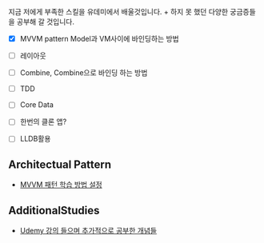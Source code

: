 지금 저에게 부족한 스킬을 유데미에서 배울것입니다. + 하지 못 했던 다양한 궁금증들을 공부해 갈 것입니다.

- [x] MVVM pattern Model과 VM사이에 바인딩하는 방법

- [ ] 레이아웃

- [ ] Combine, Combine으로 바인딩 하는 방법

- [ ] TDD

- [ ] Core Data

- [ ] 한번의 클론 앱?

- [ ] LLDB활용

## Architectual Pattern
- <a href="https://github.com/SHcommit/LearnMoreSwiftInUdemy/tree/master/Architectural%20Pattern/MVVM_Pattern">MVVM 패턴 학습 방법 설정</a>

## AdditionalStudies
- <a href="https://github.com/SHcommit/LearnMoreSwiftInUdemy/tree/master/AdditionalStudies">Udemy 강의 들으며 추가적으로 공부한 개념들</a>
